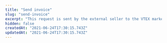 ```yaml
---
title: "Send invoice"
slug: "send-invoice"
excerpt: "This request is sent by the external seller to the VTEX marketplace to send invoice information.\n\nThis can be necessary in a regular order or in the case of a return. The `type` field is used to indicate which of these is the case."
hidden: false
createdAt: "2021-06-24T17:30:15.743Z"
updatedAt: "2021-06-24T17:30:15.743Z"
---
```

